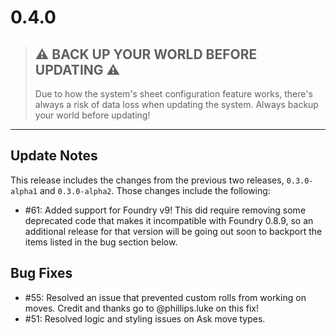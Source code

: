 # 0.4.0

> ## ⚠️ BACK UP YOUR WORLD BEFORE UPDATING ⚠️
>
> Due to how the system's sheet configuration feature works, there's always a risk of data loss when updating the system. Always backup your world before updating!

--------------------------------------------------------------------------------

## Update Notes

This release includes the changes from the previous two releases, `0.3.0-alpha1` and `0.3.0-alpha2`. Those changes include the following:

- #61: Added support for Foundry v9! This did require removing some deprecated code that makes it incompatible with Foundry 0.8.9, so an additional release for that version will be going out soon to backport the items listed in the bug section below.

## Bug Fixes

- #55: Resolved an issue that prevented custom rolls from working on moves. Credit and thanks go to @phillips.luke on this fix!
- #51: Resolved logic and styling issues on Ask move types.
